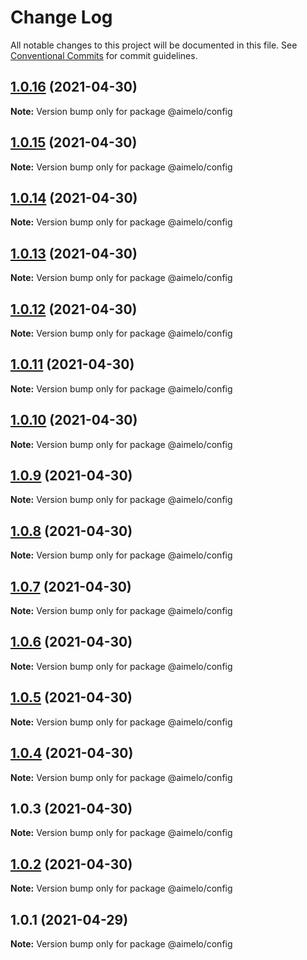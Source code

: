 # Change Log

All notable changes to this project will be documented in this file.
See [Conventional Commits](https://conventionalcommits.org) for commit guidelines.

## [1.0.16](https://github.com/aimelo-io/aimelo-nestjs/compare/@aimelo/config@1.0.15...@aimelo/config@1.0.16) (2021-04-30)

**Note:** Version bump only for package @aimelo/config





## [1.0.15](https://github.com/aimelo-io/aimelo-nestjs/compare/@aimelo/config@1.0.14...@aimelo/config@1.0.15) (2021-04-30)

**Note:** Version bump only for package @aimelo/config





## [1.0.14](https://github.com/aimelo-io/aimelo-nestjs/compare/@aimelo/config@1.0.13...@aimelo/config@1.0.14) (2021-04-30)

**Note:** Version bump only for package @aimelo/config





## [1.0.13](https://github.com/aimelo-io/aimelo-nestjs/compare/@aimelo/config@1.0.12...@aimelo/config@1.0.13) (2021-04-30)

**Note:** Version bump only for package @aimelo/config





## [1.0.12](https://github.com/aimelo-io/aimelo-nestjs/compare/@aimelo/config@1.0.11...@aimelo/config@1.0.12) (2021-04-30)

**Note:** Version bump only for package @aimelo/config





## [1.0.11](https://github.com/aimelo-io/aimelo-nestjs/compare/@aimelo/config@1.0.10...@aimelo/config@1.0.11) (2021-04-30)

**Note:** Version bump only for package @aimelo/config





## [1.0.10](https://github.com/aimelo-io/aimelo-nestjs/compare/@aimelo/config@1.0.9...@aimelo/config@1.0.10) (2021-04-30)

**Note:** Version bump only for package @aimelo/config





## [1.0.9](https://github.com/aimelo-io/aimelo-nestjs/compare/@aimelo/config@1.0.8...@aimelo/config@1.0.9) (2021-04-30)

**Note:** Version bump only for package @aimelo/config





## [1.0.8](https://github.com/aimelo-io/aimelo-nestjs/compare/@aimelo/config@1.0.7...@aimelo/config@1.0.8) (2021-04-30)

**Note:** Version bump only for package @aimelo/config





## [1.0.7](https://github.com/aimelo-io/aimelo-nestjs/compare/@aimelo/config@1.0.6...@aimelo/config@1.0.7) (2021-04-30)

**Note:** Version bump only for package @aimelo/config





## [1.0.6](https://github.com/aimelo-io/aimelo-nestjs/compare/@aimelo/config@1.0.5...@aimelo/config@1.0.6) (2021-04-30)

**Note:** Version bump only for package @aimelo/config





## [1.0.5](https://github.com/aimelo-io/aimelo-nestjs/compare/@aimelo/config@1.0.4...@aimelo/config@1.0.5) (2021-04-30)

**Note:** Version bump only for package @aimelo/config





## [1.0.4](https://github.com/aimelo-io/aimelo-nestjs/compare/@aimelo/config@1.0.3...@aimelo/config@1.0.4) (2021-04-30)

**Note:** Version bump only for package @aimelo/config





## 1.0.3 (2021-04-30)

**Note:** Version bump only for package @aimelo/config





## [1.0.2](https://github.com/aimelo-io/aimelo-nestjs/compare/@aimelo/config@1.0.1...@aimelo/config@1.0.2) (2021-04-30)

**Note:** Version bump only for package @aimelo/config





## 1.0.1 (2021-04-29)

**Note:** Version bump only for package @aimelo/config
